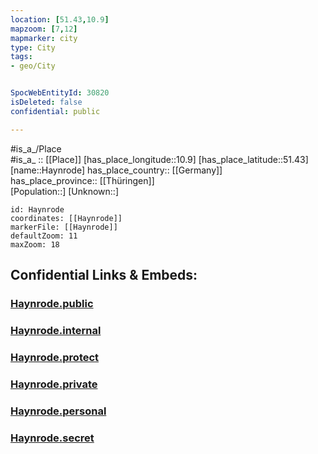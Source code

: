 ```yaml
---
location: [51.43,10.9] 
mapzoom: [7,12] 
mapmarker: city 
type: City
tags:
- geo/City


SpocWebEntityId: 30820
isDeleted: false
confidential: public

---
```

#is_a_/Place  
#is_a_ :: [[Place]] 
[has_place_longitude::10.9] 
[has_place_latitude::51.43] 
[name::Haynrode] 
has_place_country:: [[Germany]]  
has_place_province:: [[Thüringen]]  
[Population::] 
[Unknown::] 


```leaflet
id: Haynrode
coordinates: [[Haynrode]] 
markerFile: [[Haynrode]] 
defaultZoom: 11 
maxZoom: 18
```


## Confidential Links & Embeds: 

### [Haynrode.public](/_public/\Earth\Continent\Europe\Europe~Central\Germany\Germany~East\Thüringen\counties~TH\Nordhausen\cities~Nordhausen\Heringen_Helme\CityHaynrode.public.md) 

### [Haynrode.internal](/_internal/\Earth\Continent\Europe\Europe~Central\Germany\Germany~East\Thüringen\counties~TH\Nordhausen\cities~Nordhausen\Heringen_Helme\CityHaynrode.internal.md) 

### [Haynrode.protect](/_protect/\Earth\Continent\Europe\Europe~Central\Germany\Germany~East\Thüringen\counties~TH\Nordhausen\cities~Nordhausen\Heringen_Helme\CityHaynrode.protect.md) 

### [Haynrode.private](/_private/\Earth\Continent\Europe\Europe~Central\Germany\Germany~East\Thüringen\counties~TH\Nordhausen\cities~Nordhausen\Heringen_Helme\CityHaynrode.private.md) 

### [Haynrode.personal](/_personal/\Earth\Continent\Europe\Europe~Central\Germany\Germany~East\Thüringen\counties~TH\Nordhausen\cities~Nordhausen\Heringen_Helme\CityHaynrode.personal.md) 

### [Haynrode.secret](/_secret/\Earth\Continent\Europe\Europe~Central\Germany\Germany~East\Thüringen\counties~TH\Nordhausen\cities~Nordhausen\Heringen_Helme\CityHaynrode.secret.md)

